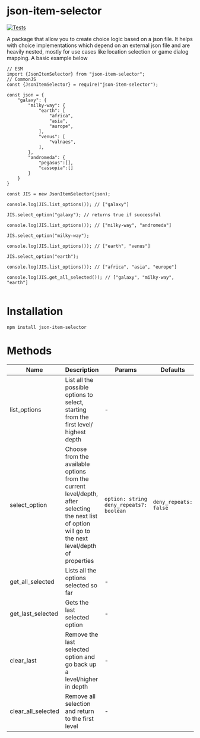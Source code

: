 # json-item-selector
[![Tests](https://github.com/JosephVoid/json-item-selector/actions/workflows/test.yml/badge.svg)](https://github.com/JosephVoid/json-item-selector/actions/workflows/test.yml)

A package that allow you to create choice logic based on a json file. It helps with choice implementations which depend on an external json file and are heavily nested, mostly for use cases like location selection or game dialog mapping. A basic example below
```
// ESM
import {JsonItemSelector} from "json-item-selector";
// CommonJS
const {JsonItemSelector} = require("json-item-selector");

const json = {
    "galaxy": {
        "milky-way": {
            "earth": [
                "africa",
                "asia",
                "aurope",
            ],
            "venus": [
                "valnaes",
            ],
        },
        "andromeda": {
            "pegasus":[],
            "cassopia":[]
        }
    }
}

const JIS = new JsonItemSelector(json);

console.log(JIS.list_options()); // ["galaxy"]

JIS.select_option("galaxy"); // returns true if successful

console.log(JIS.list_options()); // ["milky-way", "andromeda"]

JIS.select_option("milky-way");

console.log(JIS.list_options()); // ["earth", "venus"]

JIS.select_option("earth");

console.log(JIS.list_options()); // ["africa", "asia", "europe"]

console.log(JIS.get_all_selected()); // ["galaxy", "milky-way", "earth"]


```

# Installation
```
npm install json-item-selector
```

# Methods
| Name | Description | Params | Defaults | Returns |
| ------ | ------ | ------ | ------ | ------ |
| list_options | List all the possible options to select, starting from the first level/ highest depth  | - | | `string []` |
| select_option | Choose from the available options from the current level/depth, after selecting the next list of option will go to the next level/depth of properties  | `option: string` `deny_repeats?: boolean` | `deny_repeats: false`| `boolean` |
| get_all_selected | Lists all the options selected so far | - | | `string []` |
| get_last_selected | Gets the last selected option | - | | `string` |
| clear_last | Remove the last selected option and go back up a level/higher in depth | - | | `boolean` |
| clear_all_selected | Remove all selection and return to the first level | - | | `boolean` |
